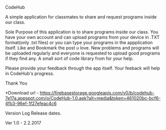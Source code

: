 CodeHub

A simple application for classmates to share and request programs inside our class.

Sole Purpose of this application is to share programs inside our class.
You have your own account and can upload programs from your device in .TXT format(only .txt files) or you can type your programs in the appplication itself.
Like and Bookmark the post u love.
New problems and programs will be uploaded regularly and everyone is requested to upload good programs if they find any.
A small sort of code library from for your help.

Please provide your feedback through the app itself. Your feeback will help in CodeHub's progress.

Thank You 



*Download url - https://firebasestorage.googleapis.com/v0/b/codehub-7e17a.appspot.com/o/CodeHub-1.0.apk?alt=media&token=461020bc-bcf6-4fb3-96ef-1f27efeac4c6


Version Log Release dates.

Ver 1.0 - 2.2.2017
